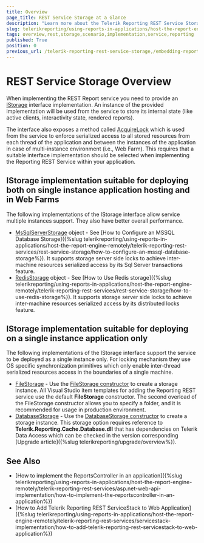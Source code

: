 ```yaml
---
title: Overview
page_title: REST Service Storage at a Glance
description: "Learn more about the Telerik Reporting REST Service Storage, what built-in implementations are available and what are the scenarios they fit in."
slug: telerikreporting/using-reports-in-applications/host-the-report-engine-remotely/telerik-reporting-rest-services/rest-service-storage/overview
tags: overview,rest,storage,scenario,implementation,service,reporting
published: True
position: 0
previous_url: /telerik-reporting-rest-service-storage,/embedding-reports/host-the-report-engine-remotely/telerik-reporting-rest-services/rest-service-storage/overview
---
```


# REST Service Storage Overview

When implementing the REST Report service you need to provide an [IStorage](/api/Telerik.Reporting.Cache.Interfaces.IStorage) interface implementation. An instance of the provided implementation will be used from the service to store its internal state (like active clients, interactivity state, rendered reports).

The interface also exposes a method called [AcquireLock](/api/Telerik.Reporting.Cache.Interfaces.IStorage#Telerik_Reporting_Cache_Interfaces_IStorage_AcquireLock_System_String_) which is used from the service to enforce serialized access to all stored resources from each thread of the application and between the instances of the application in case of multi-instance environment (i.e., Web Farm). This requires that a suitable interface implementation should be selected when implementing the Reporting REST Service within your application.

## IStorage implementation suitable for deploying both on single instance application hosting and in Web Farms

The following implementations of the IStorage interface allow service multiple instances support. They also have better overall performance.

* [MsSqlServerStorage](/api/Telerik.Reporting.Cache.MsSqlServerStorage) object - See [How to Configure an MSSQL Database Storage]({%slug telerikreporting/using-reports-in-applications/host-the-report-engine-remotely/telerik-reporting-rest-services/rest-service-storage/how-to-configure-an-mssql-database-storage%}). It supports storage server side locks to achieve inter-machine resources serialized access by its Sql Server transactions feature.
* [RedisStorage](/api/Telerik.Reporting.Cache.StackExchangeRedis.RedisStorage) object - See [How to Use Redis storage]({%slug telerikreporting/using-reports-in-applications/host-the-report-engine-remotely/telerik-reporting-rest-services/rest-service-storage/how-to-use-redis-storage%}). It supports storage server side locks to achieve inter-machine resources serialized access by its distributed locks feature.

## IStorage implementation suitable for deploying on a single instance application only

The following implementations of the IStorage interface support the service to be deployed as a single instance only. For locking mechanism they use OS specific synchronization primitives which only enable inter-thread serialized resources access in the boundaries of a single machine.

* [FileStorage](/api/Telerik.Reporting.Cache.File.FileStorage) - Use the [FileStorage constructor](/api/Telerik.Reporting.Cache.File.FileStorage#Telerik_Reporting_Cache_File_FileStorage_#ctor) to create a storage instance. All Visual Studio item templates for adding the Reporting REST service use the default __FileStorage__ constructor. The second overload of the FileStorage constructor allows you to specify a folder, and it is recommended for usage in production environment.
* [DatabaseStorage](/api/Telerik.Reporting.Cache.Database.DatabaseStorage) - Use the [DatabaseStorage constructor](/api/Telerik.Reporting.Cache.Database.DatabaseStorage#Telerik_Reporting_Cache_Database_DatabaseStorage_#ctor) to create a storage instance. This storage option requires reference to __Telerik.Reporting.Cache.Database.dll__ that has dependencies on Telerik Data Access which can be checked in the version corresponding [Upgrade article]({%slug telerikreporting/upgrade/overview%}).

## See Also

* [How to implement the ReportsController in an application]({%slug telerikreporting/using-reports-in-applications/host-the-report-engine-remotely/telerik-reporting-rest-services/asp.net-web-api-implementation/how-to-implement-the-reportscontroller-in-an-application%})
* [How to Add Telerik Reporting REST ServiceStack to Web Application]({%slug telerikreporting/using-reports-in-applications/host-the-report-engine-remotely/telerik-reporting-rest-services/servicestack-implementation/how-to-add-telerik-reporting-rest-servicestack-to-web-application%})
